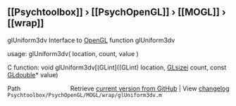 ## [[Psychtoolbox]] &#8250; [[PsychOpenGL]] &#8250; [[MOGL]] &#8250; [[wrap]]

glUniform3dv  Interface to [OpenGL](OpenGL) function glUniform3dv  
  
usage:  glUniform3dv( location, count, value )  
  
C function:  void glUniform3dv[(GLint]((GLint) location, [GLsizei](GLsizei) count, const [GLdouble](GLdouble)\* value)  




<div class="code_header" style="text-align:right;">
  <span style="float:left;">Path&nbsp;&nbsp;</span> <span class="counter">Retrieve <a href=
  "https://raw.github.com/Psychtoolbox-3/Psychtoolbox-3/beta/Psychtoolbox/PsychOpenGL/MOGL/wrap/glUniform3dv.m">current version from GitHub</a> | View <a href=
  "https://github.com/Psychtoolbox-3/Psychtoolbox-3/commits/beta/Psychtoolbox/PsychOpenGL/MOGL/wrap/glUniform3dv.m">changelog</a></span>
</div>
<div class="code">
  <code>Psychtoolbox/PsychOpenGL/MOGL/wrap/glUniform3dv.m</code>
</div>

